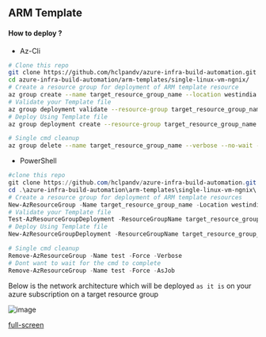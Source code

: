 ## ARM Template

#### How to deploy ?

* Az-Cli

```bash
# Clone this repo
git clone https://github.com/hclpandv/azure-infra-build-automation.git
cd azure-infra-build-automation/arm-templates/single-linux-vm-ngnix/
# Create a resource group for deployment of ARM template resource
az group create --name target_resource_group_name --location westindia
# Validate your Template file
az group deployment validate --resource-group target_resource_group_name --template-file azureDeploy.json
# Deploy Using Template file
az group deployment create --resource-group target_resource_group_name --template-file azureDeploy.json

# Single cmd cleanup
az group delete --name target_resource_group_name --verbose --no-wait -y
```

* PowerShell

```powershell
#clone this repo
git clone https://github.com/hclpandv/azure-infra-build-automation.git
cd .\azure-infra-build-automation\arm-templates\single-linux-vm-ngnix\
# Create a resource group for deployment of ARM template resources
New-AzResourceGroup -Name target_resource_group_name -Location westindia
# Validate your Template file
Test-AzResourceGroupDeployment -ResourceGroupName target_resource_group_name -TemplateFile .\azureDeploy.json
# Deploy Using Template file
New-AzResourceGroupDeployment -ResourceGroupName target_resource_group_name  -TemplateFile .\azureDeploy.json

# Single cmd cleanup
Remove-AzResourceGroup -Name test -Force -Verbose
# Dont want to wait for the cmd to complete
Remove-AzResourceGroup -Name test -Force -AsJob 
```

Below is the network architecture which will be deployed `as it is` on your azure subscription on a target resource group

![image](https://user-images.githubusercontent.com/25566210/71552641-1acdaf80-2a27-11ea-9b3e-330fc885ff4f.png)

[full-screen](https://raw.githubusercontent.com/hclpandv/azure-infra-build-automation/dev/arm-templates/single-linux-vm-ngnix/networkArchetecture.png)
